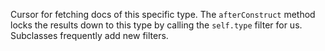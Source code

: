 Cursor for fetching docs of this specific type. The `afterConstruct`
method locks the results down to this type by calling the
`self.type` filter for us. Subclasses frequently add new filters.


